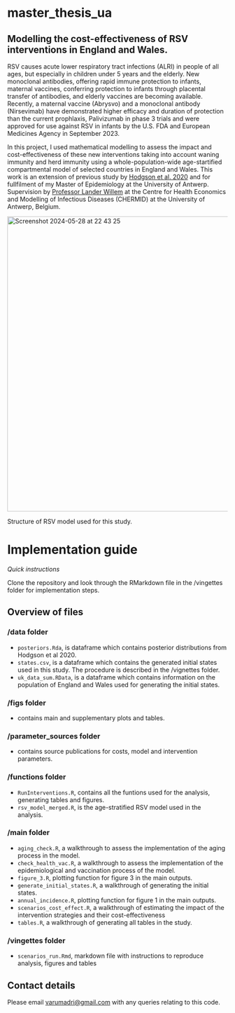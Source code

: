 # master_thesis_ua
## Modelling the cost-effectiveness of RSV interventions in England and Wales. 
RSV causes acute lower respiratory tract infections (ALRI) in people of all ages, but especially in children under 5 years and the elderly. New monoclonal antibodies, offering rapid immune protection to infants, maternal vaccines, conferring protection to infants through placental transfer of antibodies, and elderly vaccines are becoming available. Recently, a maternal vaccine (Abrysvo) and a monoclonal antibody (Nirsevimab) have demonstrated higher efficacy and duration of protection than the current prophlaxis, Palivizumab in phase 3 trials and were approved for use against RSV in infants by the U.S. FDA and European Medicines Agency in September 2023. 

In this project, I used mathematical modelling to assess the impact and cost-effectiveness of these new interventions taking into account waning immunity and herd immunity using a whole-population-wide age-startified compartmental model of selected countries in England and Wales. This work is an extension of previous study by [Hodgson et al. 2020](https://bmcmedicine.biomedcentral.com/articles/10.1186/s12916-020-01802-8) and for fullfilment of my Master of Epidemiology at the University of Antwerp. Supervision by [Professor Lander Willem](https://www.uantwerpen.be/en/staff/lander-willem/) at the Centre for Health Economics and Modelling of Infectious Diseases (CHERMID) at the University of Antwerp, Belgium. 

<img width="674" alt="Screenshot 2024-05-28 at 22 43 25" src="https://github.com/arumadri/master_thesis_ua/assets/42062974/a457afba-0d56-4b40-8a76-474e256af441">

Structure of RSV model used for this study. 

# Implementation guide 
*Quick instructions*

Clone the repository and look through the RMarkdown file in the /vingettes folder for implementation steps.

## Overview of files 
### /data folder 
+ `posteriors.Rda`, is dataframe which contains posterior distributions from Hodgson et al 2020.
+ `states.csv`, is a dataframe which contains the generated initial states used in this study. The procedure is described in the /vignettes folder.
+ `uk_data_sum.RData`, is a dataframe which contains information on the population of England and Wales used for generating the initial states.

### /figs folder 
+ contains main and supplementary plots and tables.

### /parameter_sources folder
+ contains source publications for costs, model and intervention parameters.

### /functions folder 
+ `RunInterventions.R`, contains all the funtions used for the analysis, generating tables and figures.
+ `rsv_model_merged.R`, is the age-stratified RSV model used in the analysis.

### /main folder 
+ `aging_check.R`, a walkthrough to assess the implementation of the aging process in the model.
+ `check_health_vac.R`, a walkthrough to assess the implementation of the epidemiological and vaccination process of the model.
+ `figure_3.R`, plotting function for figure 3 in the main outputs.
+ `generate_initial_states.R`, a walkthrough of generating the initial states.
+ `annual_incidence.R`, plotting function for figure 1 in the main outputs.
+ `scenarios_cost_effect.R`, a walkthrough of estimating the impact of the intervention strategies and their cost-effectiveness
+ `tables.R`, a walkthrough of generating all tables in the study.

### /vingettes folder
+ `scenarios_run.Rmd`, markdown file with instructions to reproduce analysis, figures and tables

## Contact details 
Please email [varumadri@gmail.com](mailto:varumadri@gmail.com) with any queries relating to this code.

